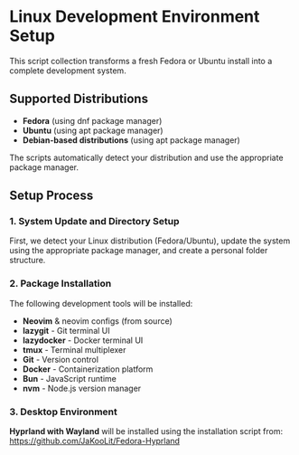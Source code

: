 # Linux Development Environment Setup

This script collection transforms a fresh Fedora or Ubuntu install into a complete development system.

## Supported Distributions

- **Fedora** (using dnf package manager)
- **Ubuntu** (using apt package manager)
- **Debian-based distributions** (using apt package manager)

The scripts automatically detect your distribution and use the appropriate package manager.

## Setup Process

### 1. System Update and Directory Setup
First, we detect your Linux distribution (Fedora/Ubuntu), update the system using the appropriate package manager, and create a personal folder structure.

### 2. Package Installation
The following development tools will be installed:

- **Neovim** & neovim configs (from source)
- **lazygit** - Git terminal UI
- **lazydocker** - Docker terminal UI  
- **tmux** - Terminal multiplexer
- **Git** - Version control
- **Docker** - Containerization platform
- **Bun** - JavaScript runtime
- **nvm** - Node.js version manager

### 3. Desktop Environment
**Hyprland with Wayland** will be installed using the installation script from:
<https://github.com/JaKooLit/Fedora-Hyprland>
